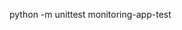 <!-- This test suite includes two test cases:

1. test_index:

Mocks the psutil.cpu_percent() and psutil.virtual_memory().percent to return high values (90% CPU, 85% memory).
Calls the index() function and asserts that the response contains the expected warning message and the correct CPU and memory utilization values.


2. test_index_normal_utilization:
Mocks the psutil.cpu_percent() and psutil.virtual_memory().percent to return normal values (50% CPU, 60% memory).

Calls the index() function and asserts that the response does not contain the warning message and displays the correct CPU and memory utilization values.



To run the tests, you'll need to have the unittest module installed. You can run the tests from the command line with the following command: -->

python -m unittest monitoring-app-test

<!-- This will execute the test suite and display the results.

The test suite demonstrates how to use the unittest.mock module to patch the psutil functions and control the input values for testing the index() function. It also shows how to assert the content and status code of the Flask response.
Let me know if you have any questions or if you'd like me to explain any part of the test suite in more detail. -->

